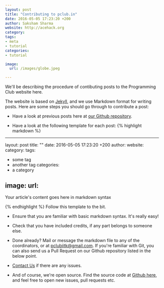 ```yaml
---
layout: post
title: "Contributing to pclub.in"
date: 2016-05-05 17:23:20 +200
author: Saksham Sharma
website: http://acehack.org
category:
tags:
- meta
- tutorial
categories:
- tutorial

image:
  url: /images/globe.jpeg

---
```


We'll be describing the procedure of contibuting posts to the Programming Club website here.

The website is based on [Jekyll](https://jekyllrb.com/), and we use Markdown format for writing posts.
Here are some steps you should go through to contribute a post:

- Have a look at previous posts here at [our Github repository](https://github.com/pclubiitk/pclub.in/tree/master/_posts).

- Have a look at the following template for each post:
{% highlight markdown %}
---
layout: post
title: "<some cool title>"
date: 2016-05-05 17:23:20 +200
author: <your-name>
website: <website-if-any>
category:
tags:
- some tag
- another tag
categories:
- a category

image:
  url: <link to a title image>
---

Your article's content goes here in markdown syntax

{% endhighlight %}
Follow this template to the bit.

- Ensure that you are familiar with basic markdown syntax. It's really easy!

- Check that you have included credits, if any part belongs to someone else.

- Done already? Mail or message the markdown file to any of the coordinators, or at pclubiitk@gmail.com. If you're familiar with Git, you can also send us a Pull Request on our Github repository listed in the below point.

- [Contact Us](/contact.html) if there are any issues.

- And of course, we're open source. Find the source code at [Github here](https://github.com/pclubiitk/pclub.in), and feel free to open new issues, pull requests etc.
